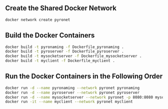 ## Create the Shared Docker Network

```bash
docker network create pyronet
```

## Build the Docker Containers

```bash
docker build -t pyronaming -f Dockerfile_pyronaming .
docker build -t pyroserver -f Dockerfile_pyroserver .
docker build -t mysocketserver -f Dockerfile_mysocketserver .
docker build -t myclient -f Dockerfile_myclient .
```

## Run the Docker Containers in the Following Order

```bash
docker run -d --name pyronaming --network pyronet pyronaming
docker run -d --name pyroserver --network pyronet pyroserver
docker run -d --name mysocketserver --network pyronet -p 8080:8080 mysocketserver
docker run -it --name myclient --network pyronet myclient
```

